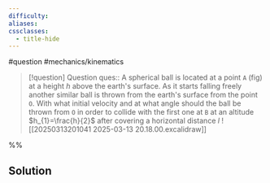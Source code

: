 ```yaml
---
difficulty: 
aliases: 
cssclasses:
  - title-hide
---
```

#question #mechanics/kinematics 

> [!question] Question 
> ques:: A spherical ball is located at a point `A` (fig) at a height $h$ above the earth's surface. As it starts falling freely another similar ball is thrown from the earth's surface from the point `O`. With what initial velocity and at what angle should the ball be thrown from `O` in order to collide with the first one at `B` at an altitude $h_{1}=\frac{h}{2}$ after covering a horizontal distance $l$ ![[20250313201041 2025-03-13 20.18.00.excalidraw]]

%%
## Solution



